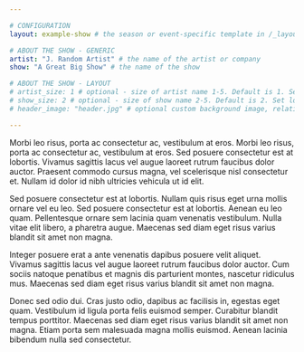 ```yaml
---

# CONFIGURATION
layout: example-show # the season or event-specific template in /_layouts

# ABOUT THE SHOW - GENERIC
artist: "J. Random Artist" # the name of the artist or company
show: "A Great Big Show" # the name of the show

# ABOUT THE SHOW - LAYOUT
# artist_size: 1 # optional - size of artist name 1-5. Default is 1. Set longer names to lower values
# show_size: 2 # optional - size of show name 2-5. Default is 2. Set longer names to lower values
# header_image: "header.jpg" # optional custom background image, relative to current page

---
```


Morbi leo risus, porta ac consectetur ac, vestibulum at eros. Morbi leo risus, porta ac consectetur ac, vestibulum at eros. Sed posuere consectetur est at lobortis. Vivamus sagittis lacus vel augue laoreet rutrum faucibus dolor auctor. Praesent commodo cursus magna, vel scelerisque nisl consectetur et. Nullam id dolor id nibh ultricies vehicula ut id elit.

Sed posuere consectetur est at lobortis. Nullam quis risus eget urna mollis ornare vel eu leo. Sed posuere consectetur est at lobortis. Aenean eu leo quam. Pellentesque ornare sem lacinia quam venenatis vestibulum. Nulla vitae elit libero, a pharetra augue. Maecenas sed diam eget risus varius blandit sit amet non magna.

Integer posuere erat a ante venenatis dapibus posuere velit aliquet. Vivamus sagittis lacus vel augue laoreet rutrum faucibus dolor auctor. Cum sociis natoque penatibus et magnis dis parturient montes, nascetur ridiculus mus. Maecenas sed diam eget risus varius blandit sit amet non magna.

Donec sed odio dui. Cras justo odio, dapibus ac facilisis in, egestas eget quam. Vestibulum id ligula porta felis euismod semper. Curabitur blandit tempus porttitor. Maecenas sed diam eget risus varius blandit sit amet non magna. Etiam porta sem malesuada magna mollis euismod. Aenean lacinia bibendum nulla sed consectetur.
